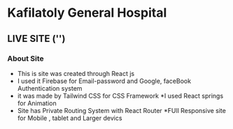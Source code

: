 # Kafilatoly General Hospital

## LIVE SITE ('')

### About Site

* This is site was created through React js
* I used it Firebase for Email-password and Google, faceBook Authentication system
* it was made by Tailwind CSS for CSS Framework
*I used React springs for Animation
* Site has Private Routing System with React Router
*FUll Responsive site for Mobile , tablet and Larger devics
